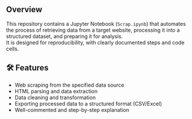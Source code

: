 ## Overview
This repository contains a Jupyter Notebook (`Scrap.ipynb`) that automates the process of retrieving data from a target website, processing it into a structured dataset, and preparing it for analysis.  
It is designed for reproducibility, with clearly documented steps and code cells.

## 🛠 Features
- Web scraping from the specified data source
- HTML parsing and data extraction
- Data cleaning and transformation
- Exporting processed data to a structured format (CSV/Excel)
- Well-commented and step-by-step explanation
